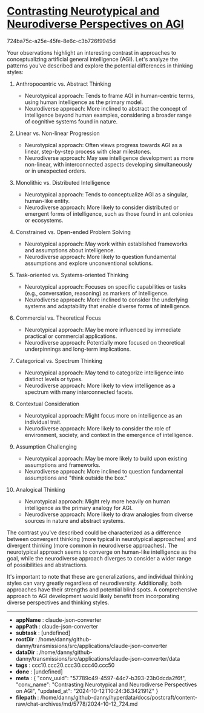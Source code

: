 # [Contrasting Neurotypical and Neurodiverse Perspectives on AGI](https://claude.ai/chat/57789c49-4597-44c7-b393-23b0dcda2f6f)

724ba75c-a25e-45fe-8e6c-c3b726f9945d

 Your observations highlight an interesting contrast in approaches to conceptualizing artificial general intelligence (AGI). Let's analyze the patterns you've described and explore the potential differences in thinking styles:

1. Anthropocentric vs. Abstract Thinking
   - Neurotypical approach: Tends to frame AGI in human-centric terms, using human intelligence as the primary model.
   - Neurodiverse approach: More inclined to abstract the concept of intelligence beyond human examples, considering a broader range of cognitive systems found in nature.

2. Linear vs. Non-linear Progression
   - Neurotypical approach: Often views progress towards AGI as a linear, step-by-step process with clear milestones.
   - Neurodiverse approach: May see intelligence development as more non-linear, with interconnected aspects developing simultaneously or in unexpected orders.

3. Monolithic vs. Distributed Intelligence
   - Neurotypical approach: Tends to conceptualize AGI as a singular, human-like entity.
   - Neurodiverse approach: More likely to consider distributed or emergent forms of intelligence, such as those found in ant colonies or ecosystems.

4. Constrained vs. Open-ended Problem Solving
   - Neurotypical approach: May work within established frameworks and assumptions about intelligence.
   - Neurodiverse approach: More likely to question fundamental assumptions and explore unconventional solutions.

5. Task-oriented vs. Systems-oriented Thinking
   - Neurotypical approach: Focuses on specific capabilities or tasks (e.g., conversation, reasoning) as markers of intelligence.
   - Neurodiverse approach: More inclined to consider the underlying systems and adaptability that enable diverse forms of intelligence.

6. Commercial vs. Theoretical Focus
   - Neurotypical approach: May be more influenced by immediate practical or commercial applications.
   - Neurodiverse approach: Potentially more focused on theoretical underpinnings and long-term implications.

7. Categorical vs. Spectrum Thinking
   - Neurotypical approach: May tend to categorize intelligence into distinct levels or types.
   - Neurodiverse approach: More likely to view intelligence as a spectrum with many interconnected facets.

8. Contextual Consideration
   - Neurotypical approach: Might focus more on intelligence as an individual trait.
   - Neurodiverse approach: More likely to consider the role of environment, society, and context in the emergence of intelligence.

9. Assumption Challenging
   - Neurotypical approach: May be more likely to build upon existing assumptions and frameworks.
   - Neurodiverse approach: More inclined to question fundamental assumptions and "think outside the box."

10. Analogical Thinking
    - Neurotypical approach: Might rely more heavily on human intelligence as the primary analogy for AGI.
    - Neurodiverse approach: More likely to draw analogies from diverse sources in nature and abstract systems.

The contrast you've described could be characterized as a difference between convergent thinking (more typical in neurotypical approaches) and divergent thinking (more common in neurodiverse approaches). The neurotypical approach seems to converge on human-like intelligence as the goal, while the neurodiverse approach diverges to consider a wider range of possibilities and abstractions.

It's important to note that these are generalizations, and individual thinking styles can vary greatly regardless of neurodiversity. Additionally, both approaches have their strengths and potential blind spots. A comprehensive approach to AGI development would likely benefit from incorporating diverse perspectives and thinking styles.

---

* **appName** : claude-json-converter
* **appPath** : claude-json-converter
* **subtask** : [undefined]
* **rootDir** : /home/danny/github-danny/transmissions/src/applications/claude-json-converter
* **dataDir** : /home/danny/github-danny/transmissions/src/applications/claude-json-converter/data
* **tags** : ccc10.ccc20.ccc30.ccc40.ccc50
* **done** : [undefined]
* **meta** : {
  "conv_uuid": "57789c49-4597-44c7-b393-23b0dcda2f6f",
  "conv_name": "Contrasting Neurotypical and Neurodiverse Perspectives on AGI",
  "updated_at": "2024-10-12T10:24:36.342191Z"
}
* **filepath** : /home/danny/github-danny/hyperdata/docs/postcraft/content-raw/chat-archives/md/5778/2024-10-12_724.md